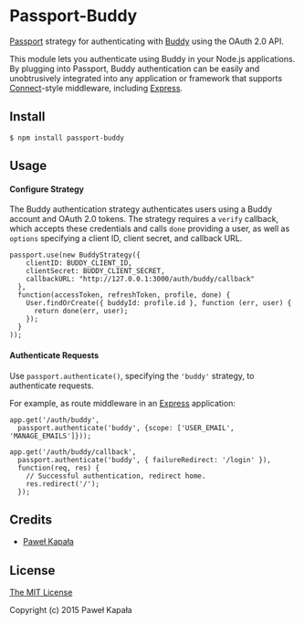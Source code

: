 # Passport-Buddy

[Passport](http://passportjs.org/) strategy for authenticating with [Buddy](https://buddy.works/)
using the OAuth 2.0 API.

This module lets you authenticate using Buddy in your Node.js applications.
By plugging into Passport, Buddy authentication can be easily and
unobtrusively integrated into any application or framework that supports
[Connect](http://www.senchalabs.org/connect/)-style middleware, including
[Express](http://expressjs.com/).

## Install

    $ npm install passport-buddy

## Usage

#### Configure Strategy

The Buddy authentication strategy authenticates users using a Buddy account
and OAuth 2.0 tokens.  The strategy requires a `verify` callback, which accepts
these credentials and calls `done` providing a user, as well as `options`
specifying a client ID, client secret, and callback URL.

    passport.use(new BuddyStrategy({
        clientID: BUDDY_CLIENT_ID,
        clientSecret: BUDDY_CLIENT_SECRET,
        callbackURL: "http://127.0.0.1:3000/auth/buddy/callback"
      },
      function(accessToken, refreshToken, profile, done) {
        User.findOrCreate({ buddyId: profile.id }, function (err, user) {
          return done(err, user);
        });
      }
    ));

#### Authenticate Requests

Use `passport.authenticate()`, specifying the `'buddy'` strategy, to
authenticate requests.

For example, as route middleware in an [Express](http://expressjs.com/)
application:

    app.get('/auth/buddy',
      passport.authenticate('buddy', {scope: ['USER_EMAIL', 'MANAGE_EMAILS']}));

    app.get('/auth/buddy/callback', 
      passport.authenticate('buddy', { failureRedirect: '/login' }),
      function(req, res) {
        // Successful authentication, redirect home.
        res.redirect('/');
      });

## Credits

  - [Paweł Kapała](http://github.com/bylek)

## License

[The MIT License](http://opensource.org/licenses/MIT)

Copyright (c) 2015 Paweł Kapała

